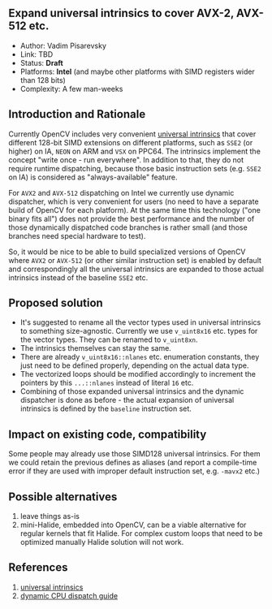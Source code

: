 ## Expand universal intrinsics to cover AVX-2, AVX-512 etc.

* Author: Vadim Pisarevsky
* Link: TBD
* Status: **Draft**
* Platforms: **Intel** (and maybe other platforms with SIMD registers wider than 128 bits)
* Complexity: A few man-weeks

## Introduction and Rationale

Currently OpenCV includes very convenient [universal intrinsics](https://docs.opencv.org/master/df/d91/group__core__hal__intrin.html) that cover different 128-bit SIMD extensions on different platforms, such as `SSE2` (or higher) on IA, `NEON` on ARM and `VSX` on PPC64. The intrinsics implement the concept "write once - run everywhere". In addition to that, they do not require runtime dispatching, because those basic instruction sets (e.g. `SSE2` on IA) is considered as "always-available" feature.

For `AVX2` and `AVX-512` dispatching on Intel we currently use dynamic dispatcher, which is very convenient for users (no need to have a separate build of OpenCV for each platform). At the same time this technology ("one binary fits all") does not provide the best performance and the number of those dynamically dispatched code branches is rather small (and those branches need special hardware to test).

So, it would be nice to be able to build specialized versions of OpenCV where `AVX2` or `AVX-512` (or other similar instruction set) is enabled by default and correspondingly all the universal intrinsics are expanded to those actual intrinsics instead of the baseline `SSE2` etc.

## Proposed solution

* It's suggested to rename all the vector types used in universal intrinsics to something size-agnostic. Currently we use `v_uint8x16` etc. types for the vector types. They can be renamed to `v_uint8xn`.
* The intrinsics themselves can stay the same.
* There are already `v_uint8x16::nlanes` etc. enumeration constants, they just need to be defined properly, depending on the actual data type.
* The vectorized loops should be modified accordingly to increment the pointers by this `...::nlanes` instead of literal `16` etc.
* Combining of those expanded universal intrinsics and the dynamic dispatcher is done as before - the actual expansion of universal intrinsics is defined by the `baseline` instruction set.

## Impact on existing code, compatibility

Some people may already use those SIMD128 universal intrinsics. For them we could retain the previous defines as aliases (and report a compile-time error if they are used with improper default instruction set, e.g. `-mavx2` etc.)

## Possible alternatives

1. leave things as-is
1. mini-Halide, embedded into OpenCV, can be a viable alternative for regular kernels that fit Halide. For complex custom loops that need to be optimized manually Halide solution will not work.

## References

1. [universal intrinsics](https://docs.opencv.org/master/df/d91/group__core__hal__intrin.html)
1. [dynamic CPU dispatch guide](CPU-optimizations-build-options)
